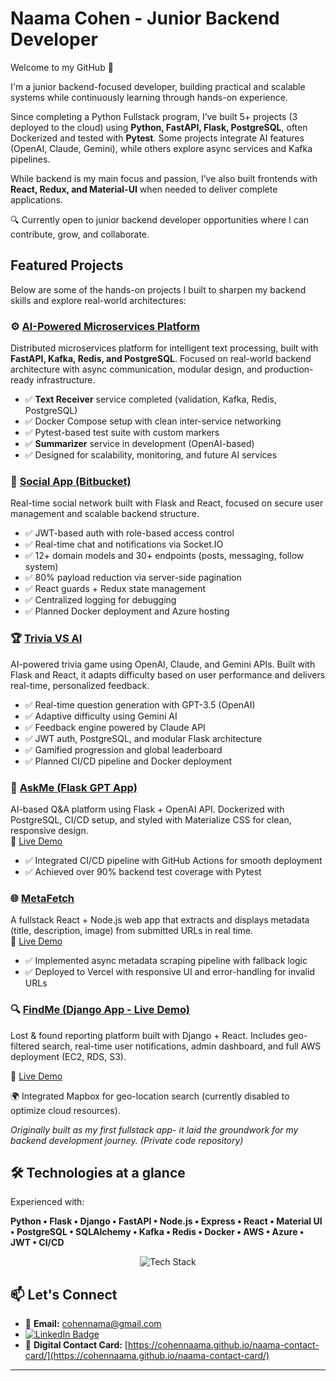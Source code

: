 # Naama Cohen - Junior Backend Developer

Welcome to my GitHub 👋 

I'm a junior backend-focused developer, building practical and scalable systems while continuously learning through hands-on experience.  

Since completing a Python Fullstack program, I’ve built 5+ projects (3 deployed to the cloud) using **Python, FastAPI, Flask, PostgreSQL**, often Dockerized and tested with **Pytest**. Some projects integrate AI features (OpenAI, Claude, Gemini), while others explore async services and Kafka pipelines.  

While backend is my main focus and passion, I’ve also built frontends with **React, Redux, and Material-UI** when needed to deliver complete applications.  

🔍 Currently open to junior backend developer opportunities where I can contribute, grow, and collaborate.  
 


##  Featured Projects

Below are some of the hands-on projects I built to sharpen my backend skills and explore real-world architectures:

### ⚙️ [AI-Powered Microservices Platform](https://github.com/CohenNaama/ai-microservices-platform)  
Distributed microservices platform for intelligent text processing, built with **FastAPI, Kafka, Redis, and PostgreSQL**. Focused on real-world backend architecture with async communication, modular design, and production-ready infrastructure.

- ✅ **Text Receiver** service completed (validation, Kafka, Redis, PostgreSQL)  
- ✅ Docker Compose setup with clean inter-service networking  
- ✅ Pytest-based test suite with custom markers  
- ✅ **Summarizer** service in development (OpenAI-based)  
- ✅ Designed for scalability, monitoring, and future AI services


### 🔗 [Social App (Bitbucket)](https://bitbucket.org/myfirstflaskapp/) 
Real-time social network built with Flask and React, focused on secure user management and scalable backend structure.

- ✅ JWT-based auth with role-based access control  
- ✅ Real-time chat and notifications via Socket.IO  
- ✅ 12+ domain models and 30+ endpoints (posts, messaging, follow system)  
- ✅ 80% payload reduction via server-side pagination  
- ✅ React guards + Redux state management  
- ✅ Centralized logging for debugging  
- ✅ Planned Docker deployment and Azure hosting


### 🏆 [Trivia VS AI](https://github.com/CohenNaama/TriviaVsAI-Server)
AI-powered trivia game using OpenAI, Claude, and Gemini APIs. Built with Flask and React, it adapts difficulty based on user performance and delivers real-time, personalized feedback.

- ✅ Real-time question generation with GPT-3.5 (OpenAI)  
- ✅ Adaptive difficulty using Gemini AI  
- ✅ Feedback engine powered by Claude API  
- ✅ JWT auth, PostgreSQL, and modular Flask architecture  
- ✅ Gamified progression and global leaderboard  
- ✅ Planned CI/CD pipeline and Docker deployment

### 💬 [AskMe (Flask GPT App)](https://github.com/CohenNaama/AskMe-Server)  
AI-based Q&A platform using Flask + OpenAI API. Dockerized with PostgreSQL, CI/CD setup, and styled with Materialize CSS for clean, responsive design.  
🔗 [Live Demo](https://askmeflaskapp.azurewebsites.net)  
- ✅ Integrated CI/CD pipeline with GitHub Actions for smooth deployment  
- ✅ Achieved over 90% backend test coverage with Pytest

### 🌐 [MetaFetch](https://github.com/CohenNaama/MetaFetch)  
A fullstack React + Node.js web app that extracts and displays metadata (title, description, image) from submitted URLs in real time.  
🔗 [Live Demo](https://metafetch-zeta.vercel.app)  
- ✅ Implemented async metadata scraping pipeline with fallback logic  
- ✅ Deployed to Vercel with responsive UI and error-handling for invalid URLs


### 🔍 [FindMe (Django App - Live Demo)](http://16.171.34.196/)
Lost & found reporting platform built with Django + React. Includes geo-filtered search, real-time user notifications, admin dashboard, and full AWS deployment (EC2, RDS, S3).

🔗 [Live Demo](http://16.171.34.196)

🌍 Integrated Mapbox for geo-location search (currently disabled to optimize cloud resources).
 
*Originally built as my first fullstack app- it laid the groundwork for my backend development journey.* *(Private code repository)*


## 🛠 Technologies at a glance
Experienced with:

**Python • Flask • Django • FastAPI • Node.js • Express • React • Material UI • PostgreSQL • SQLAlchemy • Kafka • Redis • Docker • AWS • Azure • JWT • CI/CD**

<p align="center">
  <img src="https://skillicons.dev/icons?i=py,django,flask,fastapi,js,react,nodejs,express,html,css,postgres,redis,docker,aws,azure,git,github,postman,vscode,figma&perline=10" alt="Tech Stack" />
</p>


## 📫 Let's Connect

- 📧 **Email:** cohennama@gmail.com  
- [![LinkedIn Badge](https://img.shields.io/badge/-Naama%20Cohen-blue?style=flat-square&logo=Linkedin&logoColor=white&link=https://www.linkedin.com/in/naama-cohen-2a799963/)](https://www.linkedin.com/in/naama-cohen-2a799963/)  
- 🔗 **Digital Contact Card:** [https://cohennaama.github.io/naama-contact-card/](https://cohennaama.github.io/naama-contact-card/)




---

